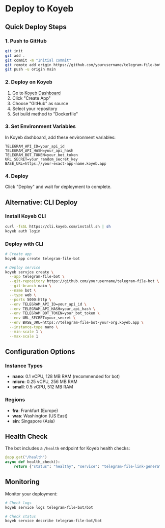 # Deploy to Koyeb

## Quick Deploy Steps

### 1. Push to GitHub
```bash
git init
git add .
git commit -m "Initial commit"
git remote add origin https://github.com/yourusername/telegram-file-bot.git
git push -u origin main
```

### 2. Deploy on Koyeb

1. Go to [Koyeb Dashboard](https://app.koyeb.com/)
2. Click "Create App"
3. Choose "GitHub" as source
4. Select your repository
5. Set build method to "Dockerfile"

### 3. Set Environment Variables

In Koyeb dashboard, add these environment variables:
```
TELEGRAM_API_ID=your_api_id
TELEGRAM_API_HASH=your_api_hash
TELEGRAM_BOT_TOKEN=your_bot_token
URL_SECRET=your_random_secret_key
BASE_URL=https://your-exact-app-name.koyeb.app
```

### 4. Deploy

Click "Deploy" and wait for deployment to complete.

## Alternative: CLI Deploy

### Install Koyeb CLI
```bash
curl -fsSL https://cli.koyeb.com/install.sh | sh
koyeb auth login
```

### Deploy with CLI
```bash
# Create app
koyeb app create telegram-file-bot

# Deploy service
koyeb service create \
  --app telegram-file-bot \
  --git-repository https://github.com/yourusername/telegram-file-bot \
  --git-branch main \
  --name bot \
  --type web \
  --ports 5000:http \
  --env TELEGRAM_API_ID=your_api_id \
  --env TELEGRAM_API_HASH=your_api_hash \
  --env TELEGRAM_BOT_TOKEN=your_bot_token \
  --env URL_SECRET=your_secret \
  --env BASE_URL=https://telegram-file-bot-your-org.koyeb.app \
  --instance-type nano \
  --min-scale 1 \
  --max-scale 1
```

## Configuration Options

### Instance Types
- **nano**: 0.1 vCPU, 128 MB RAM (recommended for bot)
- **micro**: 0.25 vCPU, 256 MB RAM
- **small**: 0.5 vCPU, 512 MB RAM

### Regions
- **fra**: Frankfurt (Europe)
- **was**: Washington (US East)
- **sin**: Singapore (Asia)

## Health Check

The bot includes a `/health` endpoint for Koyeb health checks:
```python
@app.get("/health")
async def health_check():
    return {"status": "healthy", "service": "telegram-file-link-generator"}
```

## Monitoring

Monitor your deployment:
```bash
# Check logs
koyeb service logs telegram-file-bot/bot

# Check status
koyeb service describe telegram-file-bot/bot
```